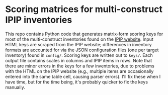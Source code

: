 # Scoring matrices for multi-construct IPIP inventories
This repo contains Python code that generates matrix-form scoring keys for most of the multi-construct inventories found on the [IPIP website](https://ipip.ori.org/newMultipleconstructs.htm). Input HTML keys are scraped from the IPIP website; differences in inventory formats are accounted for via the JSON configuration files (one per target inventory) found in `config/`. Scoring keys are written out to `keys/`. Each output file contains scales in columns and IPIP items in rows.
Note that there are minor errors in the keys for a few inventories, due to problems with the HTML on the IPIP website (e.g., multiple items are occasionally entered into the same table cell, causing parser errors). I'll fix these when I have time, but for the time being, it's probably quicker to fix the keys manually.